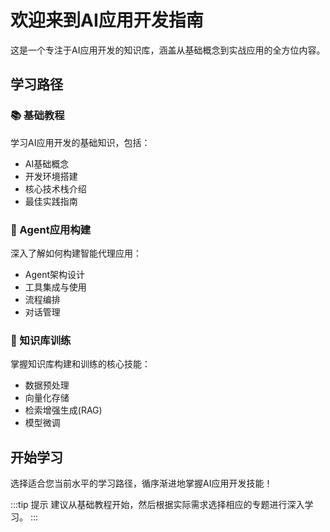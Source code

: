 # 欢迎来到AI应用开发指南

这是一个专注于AI应用开发的知识库，涵盖从基础概念到实战应用的全方位内容。

## 学习路径

### 📚 基础教程
学习AI应用开发的基础知识，包括：
- AI基础概念
- 开发环境搭建
- 核心技术栈介绍
- 最佳实践指南

### 🤖 Agent应用构建
深入了解如何构建智能代理应用：
- Agent架构设计
- 工具集成与使用
- 流程编排
- 对话管理

### 📖 知识库训练
掌握知识库构建和训练的核心技能：
- 数据预处理
- 向量化存储
- 检索增强生成(RAG)
- 模型微调

## 开始学习

选择适合您当前水平的学习路径，循序渐进地掌握AI应用开发技能！

:::tip 提示
建议从基础教程开始，然后根据实际需求选择相应的专题进行深入学习。
:::
